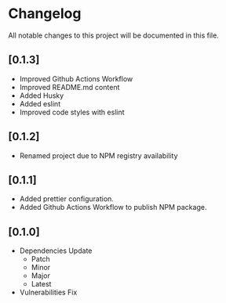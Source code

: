 # Changelog

All notable changes to this project will be documented in this file.

## [0.1.3]

- Improved Github Actions Workflow
- Improved README.md content
- Added Husky
- Added eslint
- Improved code styles with eslint

## [0.1.2]

- Renamed project due to NPM registry availability

## [0.1.1]

- Added prettier configuration.
- Added Github Actions Workflow to publish NPM package.

## [0.1.0]

- Dependencies Update
  - Patch
  - Minor
  - Major
  - Latest
- Vulnerabilities Fix
